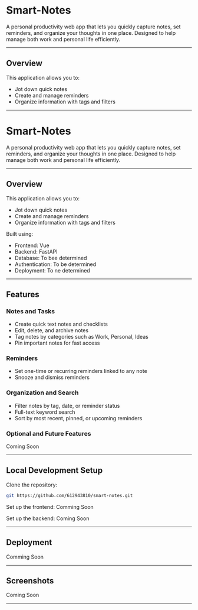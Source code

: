 # Smart-Notes

A personal productivity web app that lets you quickly capture notes, set reminders, and organize your thoughts in one place. Designed to help manage both work and personal life efficiently.

---

## Overview

This application allows you to:
- Jot down quick notes
- Create and manage reminders
- Organize information with tags and filters



---





# Smart-Notes

A personal productivity web app that lets you quickly capture notes, set reminders, and organize your thoughts in one place. Designed to help manage both work and personal life efficiently.

---

## Overview

This application allows you to:
- Jot down quick notes
- Create and manage reminders
- Organize information with tags and filters

Built using:
- Frontend: Vue
- Backend: FastAPI
- Database: To bee determined
- Authentication: To be determined
- Deployment: To ne determined

---

## Features

### Notes and Tasks
- Create quick text notes and checklists
- Edit, delete, and archive notes
- Tag notes by categories such as Work, Personal, Ideas
- Pin important notes for fast access

### Reminders
- Set one-time or recurring reminders linked to any note
- Snooze and dismiss reminders

### Organization and Search
- Filter notes by tag, date, or reminder status
- Full-text keyword search
- Sort by most recent, pinned, or upcoming reminders


### Optional and Future Features
Coming Soon

---

## Local Development Setup

Clone the repository:

```bash
git https://github.com/612943810/smart-notes.git
```

Set up the frontend:
Comming Soon

Set up the backend:
Coming Soon

---

## Deployment

Comming Soon

---

## Screenshots
Coming Soon

---


